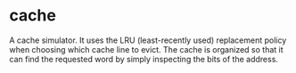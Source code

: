 # cache

A cache simulator. It uses the LRU (least-recently used) replacement policy when choosing which cache line to evict. The cache is
organized so that it can find the requested word by simply inspecting the bits of the address.

